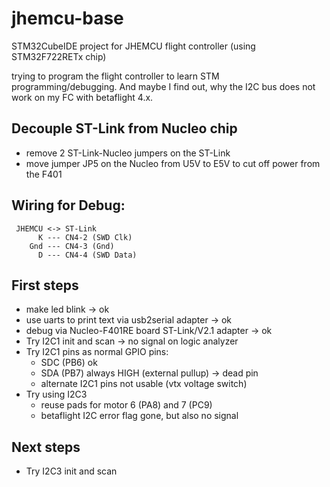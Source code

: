 # jhemcu-base
STM32CubeIDE project for JHEMCU flight controller (using STM32F722RETx chip)

trying to program the flight controller to learn STM programming/debugging.
And maybe I find out, why the I2C bus does not work on my FC with betaflight 4.x.

## Decouple ST-Link from Nucleo chip
* remove 2 ST-Link-Nucleo jumpers on the ST-Link
* move jumper JP5 on the Nucleo from U5V to E5V to cut off power from the F401

## Wiring for Debug:
     JHEMCU <-> ST-Link
          K --- CN4-2 (SWD Clk)
        Gnd --- CN4-3 (Gnd) 
          D --- CN4-4 (SWD Data)

## First steps
* make led blink -> ok
* use uarts to print text via usb2serial adapter -> ok
* debug via Nucleo-F401RE board ST-Link/V2.1 adapter -> ok
* Try I2C1 init and scan -> no signal on logic analyzer
* Try I2C1 pins as normal GPIO pins:
    * SDC (PB6) ok
    * SDA (PB7) always HIGH (external pullup) -> dead pin
    * alternate I2C1 pins not usable (vtx voltage switch)
* Try using I2C3
    * reuse pads for motor 6 (PA8) and 7 (PC9)
    * betaflight I2C error flag gone, but also no signal

## Next steps
* Try I2C3 init and scan
